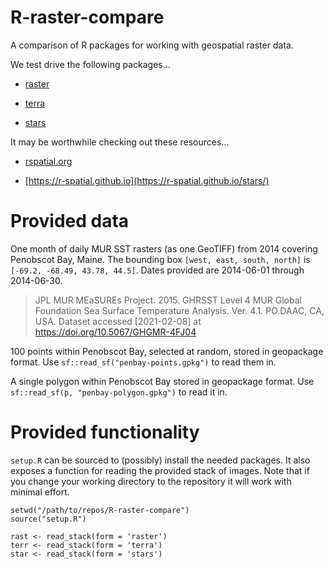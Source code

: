 # R-raster-compare

A comparison of R packages for working with geospatial raster data.

We test drive the following packages...

 + [raster](https://CRAN.R-project.org/package=raster)
 
 + [terra](https://CRAN.R-project.org/package=terra)
 
 + [stars](https://CRAN.R-project.org/package=stars)


It may be worthwhile checking out these resources...

 + [rspatial.org](https://rspatial.org/)
 
 + [https://r-spatial.github.io](https://r-spatial.github.io/stars/)

# Provided data

One month of daily MUR SST rasters (as one GeoTIFF) from 2014 covering Penobscot Bay, Maine. The bounding box `[west, east, south, north]` is `[-69.2, -68.49, 43.78, 44.5]`. Dates provided are 2014-06-01 through 2014-06-30.

> JPL MUR MEaSUREs Project. 2015. GHRSST Level 4 MUR Global Foundation Sea Surface Temperature Analysis. Ver. 4.1. PO.DAAC, CA, USA. Dataset accessed [2021-02-08] at https://doi.org/10.5067/GHGMR-4FJ04

100 points within Penobscot Bay, selected at random, stored in geopackage format. Use `sf::read_sf("penbay-points.gpkg")` to read them in.

A single polygon within Penobscot Bay stored in geopackage format.  Use `sf::read_sf(p, "penbay-polygon.gpkg")` to read it in.

# Provided functionality

`setup.R` can be sourced to (possibly) install the needed packages.  It also exposes a function for reading the provided stack of images.  Note that if you change your working directory to the repository it will work with minimal effort.

```
setwd("/path/to/repos/R-raster-compare")
source("setup.R")

rast <- read_stack(form = 'raster')
terr <- read_stack(form = 'terra')
star <- read_stack(form = 'stars')
```

